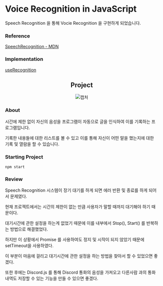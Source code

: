 # Voice Recognition in JavaScript

Speech Recognition 을 통해 Vocie Recognition 을 구현하게 되었습니다.

### Reference

[SpeechRecognition - MDN](https://developer.mozilla.org/en-US/docs/Web/API/SpeechRecognition)

### Implementation

[useRecognition](https://github.com/pyo-sh/React_Voice_Recognition/blob/master/src/hooks/useRecognizer.ts)




<center>

<h2>Project</h2>

![캡처](https://user-images.githubusercontent.com/55688122/114011263-002bec80-98a0-11eb-8862-d4bd4c338f7a.PNG)

</center>

### About

시간에 제한 없이 자신의 음성을 프로그램이 자동으로 글을 인식하여 이를 기록하는 프로그램입니다.

기록한 내용들에 대한 리스트를 볼 수 있고 이를 통해 자신이 어떤 말을 했는지에 대한 기록 및 열람을 할 수 있습니다.

### Starting Project

```
npm start
```

### Review

Speech Recognition 시스템이 장기 대기를 하게 되면 에러 반환 및 종료를 하게 되어서 문제였다.

현재 프로젝트에서는 시간의 제한이 없는 만큼 사용자가 말할 때까지 대기해야 하기 때문이다.

대기시간에 관한 설정을 하는게 없었기 때문에 이를 내부에서 Stop(), Start() 를 반복하는 방법으로 해결했었다.

하지만 이 상황에서 Promise 를 사용하여도 정지 및 시작이 되지 않았기 때문에 setTimeout을 사용하였다.

이 부분이 마음에 걸리고 대기시간에 관한 설정을 하는 방법을 찾아서 할 수 있었으면 좋겠다.

또한 후에는 Discord.js 를 통해 Discord 통화의 음성을 가져오고 다른사람 과의 통화 내역도 저장할 수 있는 기능을 만들 수 있으면 좋겠다.